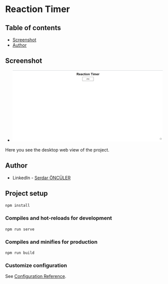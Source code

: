 # Reaction Timer



## Table of contents

- [Screenshot](#screenshot)
- [Author](#author)



## Screenshot

- ![](img/animation.gif)



Here you see the desktop web view of the project.



## Author

- LinkedIn - [Serdar ÖNCÜLER](https://www.linkedin.com/in/serdaronculer/)



## Project setup

```
npm install
```

### Compiles and hot-reloads for development
```
npm run serve
```

### Compiles and minifies for production
```
npm run build
```

### Customize configuration
See [Configuration Reference](https://cli.vuejs.org/config/).
